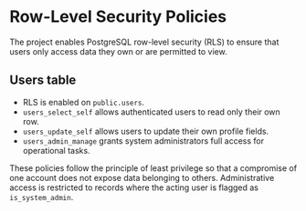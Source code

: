 # Row-Level Security Policies

The project enables PostgreSQL row-level security (RLS) to ensure that users
only access data they own or are permitted to view.

## Users table

- RLS is enabled on `public.users`.
- `users_select_self` allows authenticated users to read only their own row.
- `users_update_self` allows users to update their own profile fields.
- `users_admin_manage` grants system administrators full access for
  operational tasks.

These policies follow the principle of least privilege so that a compromise of
one account does not expose data belonging to others. Administrative access is
restricted to records where the acting user is flagged as `is_system_admin`.
